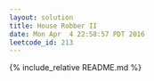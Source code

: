 ```yaml
---
layout: solution
title: House Robber II
date: Mon Apr  4 22:58:57 PDT 2016
leetcode_id: 213
---
```

{% include_relative README.md %}
